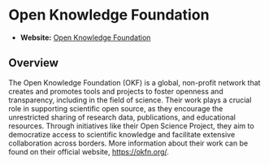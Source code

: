 # Open Knowledge Foundation

- **Website:** [Open Knowledge Foundation](https://okfn.org/)

## Overview

The Open Knowledge Foundation (OKF) is a global, non-profit network that creates and promotes tools and projects to foster openness and transparency, including in the field of science. Their work plays a crucial role in supporting scientific open source, as they encourage the unrestricted sharing of research data, publications, and educational resources. Through initiatives like their Open Science Project, they aim to democratize access to scientific knowledge and facilitate extensive collaboration across borders. More information about their work can be found on their official website, <https://okfn.org/>.
